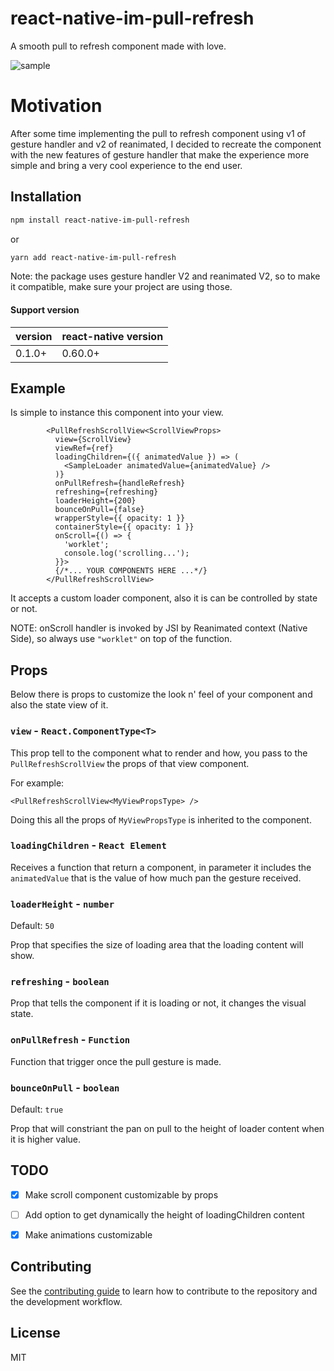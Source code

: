 # react-native-im-pull-refresh

A smooth pull to refresh component made with love.

![sample](https://user-images.githubusercontent.com/13892132/147877500-865d529e-58c2-437a-92c5-6deb1352797f.gif)


# Motivation

After some time implementing the pull to refresh component using v1 of gesture handler and v2 of reanimated,
I decided to recreate the component with the new features of gesture handler that make the experience more simple and bring a very cool experience to the end user.


## Installation

```sh
npm install react-native-im-pull-refresh
```

or

```sh
yarn add react-native-im-pull-refresh
```

Note: the package uses gesture handler V2 and reanimated V2, so to make it compatible, make sure your project are using those.

#### Support version

| version | react-native version |
|---------|----------------------|
| 0.1.0+  | 0.60.0+              |


## Example

Is simple to instance this component into your view.

```tsx
        <PullRefreshScrollView<ScrollViewProps>
          view={ScrollView}
          viewRef={ref}
          loadingChildren={({ animatedValue }) => (
            <SampleLoader animatedValue={animatedValue} />
          )}
          onPullRefresh={handleRefresh}
          refreshing={refreshing}
          loaderHeight={200}
          bounceOnPull={false}
          wrapperStyle={{ opacity: 1 }}
          containerStyle={{ opacity: 1 }}
          onScroll={() => {
            'worklet';
            console.log('scrolling...');
          }}>
          {/*... YOUR COMPONENTS HERE ...*/}
        </PullRefreshScrollView>
```

It accepts a custom loader component, also it is can be controlled by state or not.

NOTE: onScroll handler is invoked by JSI by Reanimated context (Native Side), so always use `"worklet"` on top of the function.

## Props

Below there is props to customize the look n' feel of your component and also the state view of it.

### `view` - `React.ComponentType<T>`
This prop tell to the component what to render and how, you pass to the `PullRefreshScrollView` the props of that view component.

For example:

```tsx
<PullRefreshScrollView<MyViewPropsType> />
```

Doing this all the props of `MyViewPropsType` is inherited to the component.

### `loadingChildren` - `React Element`

Receives a function that return a component, in parameter it includes the `animatedValue` that is the value of how much pan the gesture received.


### `loaderHeight` - `number`
Default: `50`

Prop that specifies the size of loading area that the loading content will show.

### `refreshing` - `boolean`

Prop that tells the component if it is loading or not, it changes the visual state.

### `onPullRefresh` - `Function`

Function that trigger once the pull gesture is made.

### `bounceOnPull` - `boolean`
Default: `true`

Prop that will constriant the pan on pull to the height of loader content when it is higher value.

## TODO

- [X] Make scroll component customizable by props

- [ ] Add option to get dynamically the height of loadingChildren content
- [X] Make animations customizable

## Contributing

See the [contributing guide](CONTRIBUTING.md) to learn how to contribute to the repository and the development workflow.

## License

MIT
